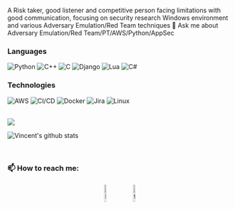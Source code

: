 A Risk taker, good listener and competitive person facing limitations with good communication, focusing on security research Windows environment and various Adversary Emulation/Red Team techniques 💬 Ask me about Adversary Emulation/Red Team/PT/AWS/Python/AppSec

### Languages

![Python](https://img.shields.io/badge/-Python-000?&logo=Python)
![C++](https://img.shields.io/badge/-C++-000?&logo=c%2b%2b&logoColor=00599C)
![C](https://img.shields.io/badge/-C-000?&logo=C)
![Django](https://img.shields.io/badge/-Django-000?&logo=Django)
![Lua](https://img.shields.io/badge/-Lua-000?&logo=Lua)
![C#](https://img.shields.io/badge/-CSharp-000?&logo=Csharp)


### Technologies

![AWS](https://img.shields.io/badge/-AWS-000?&logo=Amazon-AWS&logoColor=fff)
![CI/CD](https://img.shields.io/badge/-CI%2FCD-000?&logo=CircleCI&logoColor=fff)
![Docker](https://img.shields.io/badge/-Docker-000?&logo=Docker)
![Jira](https://img.shields.io/badge/-Jira-000?&logo=Jira-Software&logoColor=0052CC)
![Linux](https://img.shields.io/badge/-Linux-000?&logo=Linux&logoColor=FCC624)

<br/>
<img src="https://gpvc.arturio.dev/wazehell"></p>

![Vincent's github stats](https://github-readme-stats.vercel.app/api?username=WazeHell&bg_color=45,E76544,8F4E92&title_color=FFFFFF&text_color=FFFFFF&icon_color=FFFFFF&show_icons=true&hide_border=true)

<br/>

### 📫 How to reach me: 

<p align="center">
	<a href="https://www.linkedin.com/in/wazehell/"><img alt="linkedin" width="10%" style="padding:5px" src="https://img.icons8.com/clouds/100/000000/linkedin.png"/></a>
	<a href="https://twitter.com/safe_buffer"><img alt="twitter" width="10%" style="padding:5px" src="https://img.icons8.com/clouds/100/000000/twitter.png"/></a>
</p>

